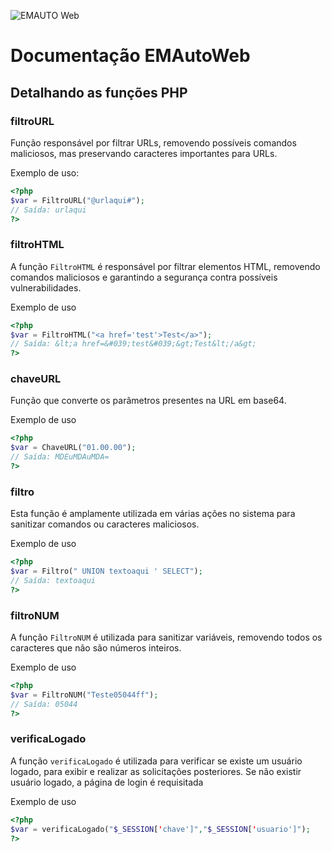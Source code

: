 ![EMAUTO Web](https://www.emsoft.inf.br/wp-content/uploads/2018/08/logo_horizontal_160x40.png)
# Documentação EMAutoWeb


## Detalhando as funções PHP


### filtroURL

Função responsável por filtrar URLs, removendo possíveis comandos maliciosos, mas preservando caracteres importantes para URLs.

Exemplo de uso:
```php
<?php
$var = FiltroURL("@urlaqui#");
// Saída: urlaqui
?>
```

### filtroHTML
A função `FiltroHTML` é responsável por filtrar elementos HTML, removendo comandos maliciosos e garantindo a segurança contra possíveis vulnerabilidades.

Exemplo de uso
```php
<?php
$var = FiltroHTML("<a href='test'>Test</a>");
// Saída: &lt;a href=&#039;test&#039;&gt;Test&lt;/a&gt;
?>
```

### chaveURL
Função que converte os parâmetros presentes na URL em base64.

Exemplo de uso
```php
<?php
$var = ChaveURL("01.00.00");
// Saída: MDEuMDAuMDA=
?>
```

### filtro
Esta função é amplamente utilizada em várias ações no sistema para sanitizar comandos ou caracteres maliciosos.

Exemplo de uso
```php
<?php
$var = Filtro(" UNION textoaqui ' SELECT");
// Saída: textoaqui
?>
```

### filtroNUM 
A função `FiltroNUM` é utilizada para sanitizar variáveis, removendo todos os caracteres que não são números inteiros.

Exemplo de uso
```php
<?php
$var = FiltroNUM("Teste05044ff");
// Saída: 05044
?>
```

### verificaLogado 
A função `verificaLogado` é utilizada para verificar se existe um usuário logado, para exibir e realizar as solicitações posteriores. Se não existir usuário logado, a página de login é requisitada

Exemplo de uso
```php
<?php
$var = verificaLogado("$_SESSION['chave']","$_SESSION['usuario']");
?>
```

